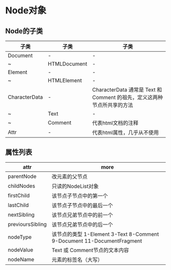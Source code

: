 # Node对象

## Node的子类

| 子类            | 子类           | 子类                                                 |
|---------------|--------------|----------------------------------------------------|
| Document      | -            | -                                                  |
| ~             | HTMLDocument | -                                                  |
| Element       | -            | -                                                  |
| ~             | HTMLElement  | -                                                  |
| CharacterData | -            | CharacterData 通常是 Text 和 Comment 的祖先，定义这两种节点所共享的方法 |
| ~             | Text         | -                                                  |
| ~             | Comment      | 代表html文档的注释                                        |
| Attr          | -            | 代表html属性，几乎从不使用                                    |

## 属性列表

| attr             | more                                                             |
|------------------|------------------------------------------------------------------|
| parentNode       | 改元素的父节点                                                          |
| childNodes       | 只读的NodeList对象                                                    |
| firstChild       | 该节点子节点中的第一个                                                      |
| lastChild        | 该节点子节点中的最后一个                                                     |
| nextSibling      | 该节点兄弟节点中的前一个                                                     |
| previoursSibling | 该节点兄弟节点中的后一个                                                     |
| nodeType         | 该节点的类型 1-Element 3-Text 8-Comment 9-Document 11-DocumentFragment |
| nodeValue        | Text 或 Comment节点的文本内容                                            |
| nodeName         | 元素的标签名（大写）                                                       |
